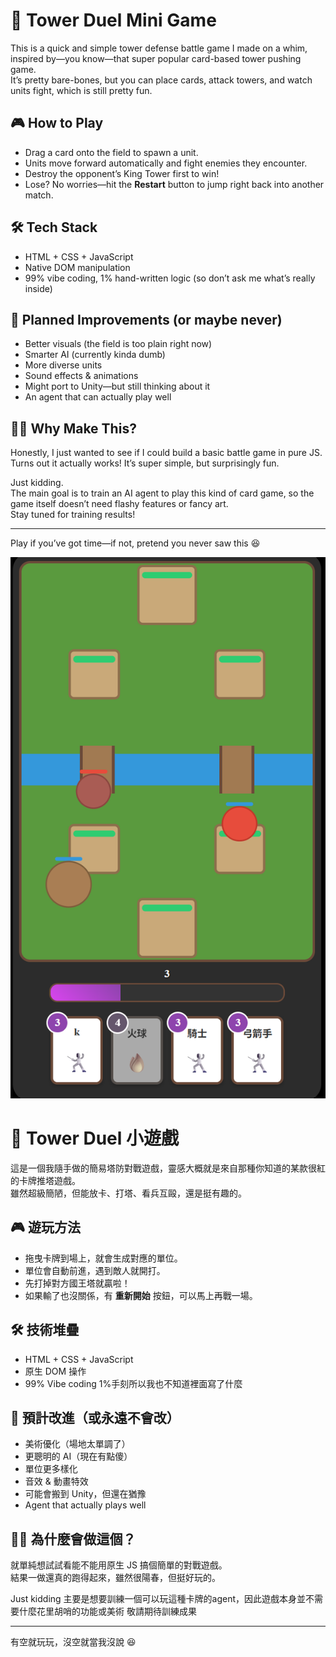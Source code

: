 # 🏰 Tower Duel Mini Game

This is a quick and simple tower defense battle game I made on a whim, inspired by—you know—that super popular card-based tower pushing game.  
It’s pretty bare-bones, but you can place cards, attack towers, and watch units fight, which is still pretty fun.

## 🎮 How to Play
- Drag a card onto the field to spawn a unit.
- Units move forward automatically and fight enemies they encounter.
- Destroy the opponent’s King Tower first to win!
- Lose? No worries—hit the **Restart** button to jump right back into another match.

## 🛠 Tech Stack
- HTML + CSS + JavaScript
- Native DOM manipulation
- 99% vibe coding, 1% hand-written logic (so don’t ask me what’s really inside)

## 📌 Planned Improvements (or maybe never)
- Better visuals (the field is too plain right now)
- Smarter AI (currently kinda dumb)
- More diverse units
- Sound effects & animations
- Might port to Unity—but still thinking about it
- An agent that can actually play well

## 🤷‍♂️ Why Make This?
Honestly, I just wanted to see if I could build a basic battle game in pure JS.  
Turns out it actually works! It’s super simple, but surprisingly fun.

Just kidding.  
The main goal is to train an AI agent to play this kind of card game, so the game itself doesn’t need flashy features or fancy art.  
Stay tuned for training results!

---

Play if you’ve got time—if not, pretend you never saw this 😆


![image](https://github.com/Raytengo/Card-battle/blob/main/Card_battle.png)


# 🏰 Tower Duel 小遊戲

這是一個我隨手做的簡易塔防對戰遊戲，靈感大概就是來自那種你知道的某款很紅的卡牌推塔遊戲。  
雖然超級簡陋，但能放卡、打塔、看兵互毆，還是挺有趣的。

## 🎮 遊玩方法
- 拖曳卡牌到場上，就會生成對應的單位。
- 單位會自動前進，遇到敵人就開打。
- 先打掉對方國王塔就贏啦！
- 如果輸了也沒關係，有 **重新開始** 按鈕，可以馬上再戰一場。

## 🛠 技術堆疊
- HTML + CSS + JavaScript
- 原生 DOM 操作
- 99% Vibe coding 1%手刻所以我也不知道裡面寫了什麼

## 📌 預計改進（或永遠不會改）
- 美術優化（場地太單調了）
- 更聰明的 AI（現在有點傻）
- 單位更多樣化
- 音效 & 動畫特效
- 可能會搬到 Unity，但還在猶豫
- Agent that actually plays well

## 🤷‍♂️ 為什麼會做這個？
就單純想試試看能不能用原生 JS 搞個簡單的對戰遊戲。  
結果一做還真的跑得起來，雖然很陽春，但挺好玩的。

Just kidding
主要是想要訓練一個可以玩這種卡牌的agent，因此遊戲本身並不需要什麼花里胡哨的功能或美術
敬請期待訓練成果

---

有空就玩玩，沒空就當我沒說 😆

